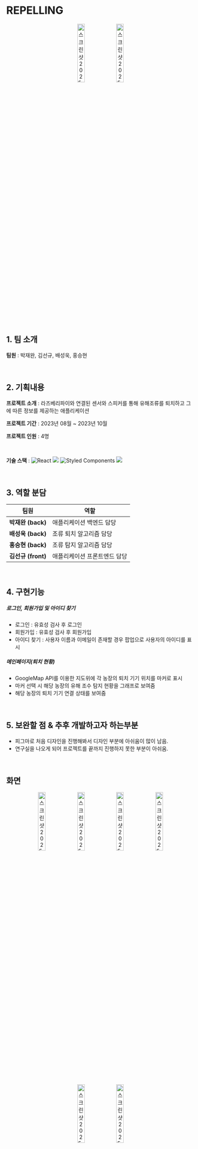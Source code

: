 # REPELLING
<div align="center">
  <img width="20%" alt="스크린샷 2025-02-19 오후 5 27 29" src="https://github.com/user-attachments/assets/79600327-1856-4f3e-b021-41814732b0e9" />
  <img width="20%" alt="스크린샷 2025-02-19 오후 5 27 29" src="https://github.com/user-attachments/assets/7cddc977-d907-48fb-8a5b-974d323d81ee" />
</div>

<br />

## 1. 팀 소개
**팀원** : 박재완, 김선규, 배성욱, 홍승현

<br />

## 2. 기획내용
**프로젝트 소개** : 라즈베리파이와 연결된 센서와 스피커를 통해 유해조류를 퇴치하고 그에 따른 정보를 제공하는 애플리케이션

**프로젝트 기간** : 2023년 08월 ~ 2023년 10월

**프로젝트 인원** : 4명


<br/>

**기술 스택** :  ![React](https://img.shields.io/badge/react-%2320232a.svg?style=for-the-badge&logo=react&logoColor=%2361DAFB) <img src="https://img.shields.io/badge/typescript-%23007ACC.svg?style=for-the-badge&logo=typescript&logoColor=white"> 	![Styled Components](https://img.shields.io/badge/styled--components-DB7093?style=for-the-badge&logo=styled-components&logoColor=white) <img src="https://img.shields.io/badge/Axios-5A29E4.svg?style=for-the-badge&logo=axios&logoColor=white" /> 

<br />

## 3. 역할 분담
| **팀원**            | **역할**                                                                 |
|---------------------|--------------------------------------------------------------------------|
| **박재완 (back)**  | 애플리케이션 백엔드 담당                                               |
| **배성욱 (back)**  | 조류 퇴치 알고리즘 담당                                         |
| **홍승현 (back)**  | 조류 탐지 알고리즘 담당                                      |
| **김선규 (front)**   | 애플리케이션 프론트엔드 담당                  |

<br />

## 4. 구현기능
##### 로그인, 회원가입 및 아이디 찾기
- 로그인 : 유효성 검사 후 로그인
- 회원가입 : 유효성 검사 후 회원가입
- 아이디 찾기 : 사용자 이름과 이메일이 존재할 경우 팝업으로 사용자의 아이디를 표시

##### 메인페이지(퇴치 현황)
- GoogleMap API를 이용한 지도위에 각 농장의 퇴치 기기 위치를 마커로 표시
- 마커 선택 시 해당 농장의 유해 조수 탐지 현황을 그래프로 보여줌
- 해당 농장의 퇴치 기기 연결 상태를 보여줌



<br />

## 5. 보완할 점 & 추후 개발하고자 하는부분
- 피그마로 처음 디자인을 진행해봐서 디자인 부분에 아쉬움이 많이 남음.
- 연구실을 나오게 되어 프로젝트를 끝까지 진행하지 못한 부분이 아쉬움.

<br />

## 화면
<div align="center">
  <img width="20%" alt="스크린샷 2025-02-19 오후 5 27 29" src="https://github.com/user-attachments/assets/79600327-1856-4f3e-b021-41814732b0e9" />
  <img width="20%" alt="스크린샷 2025-02-19 오후 5 27 29" src="https://github.com/user-attachments/assets/842c9702-1713-4a74-8138-4945574b15a8" />
  <img width="20%" alt="스크린샷 2025-02-19 오후 5 27 29" src="https://github.com/user-attachments/assets/03f896c7-72eb-42fe-9afe-e0227dcd2eb7" />
  <img width="20%" alt="스크린샷 2025-02-19 오후 5 27 29" src="https://github.com/user-attachments/assets/e972f49a-8191-4684-82ea-9f4a27eaaf89" />
  <img width="20%" alt="스크린샷 2025-02-19 오후 5 27 29" src="https://github.com/user-attachments/assets/b6649a51-bed2-4a33-a1c5-810981e3be80" />
  <img width="20%" alt="스크린샷 2025-02-19 오후 5 27 29" src="https://github.com/user-attachments/assets/7cddc977-d907-48fb-8a5b-974d323d81ee" />
</div>

